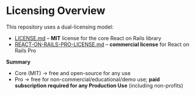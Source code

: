 # Licensing Overview

This repository uses a dual-licensing model:

- [LICENSE.md](../LICENSE.md) – **MIT** license for the core React on Rails library  
- [REACT-ON-RAILS-PRO-LICENSE.md](../REACT-ON-RAILS-PRO-LICENSE.md) – **commercial license** for React on Rails Pro  

**Summary**  
- Core (MIT) → free and open-source for any use  
- Pro → free for non-commercial/educational/demo use; **paid subscription required for any Production Use** (including non-profits)  
